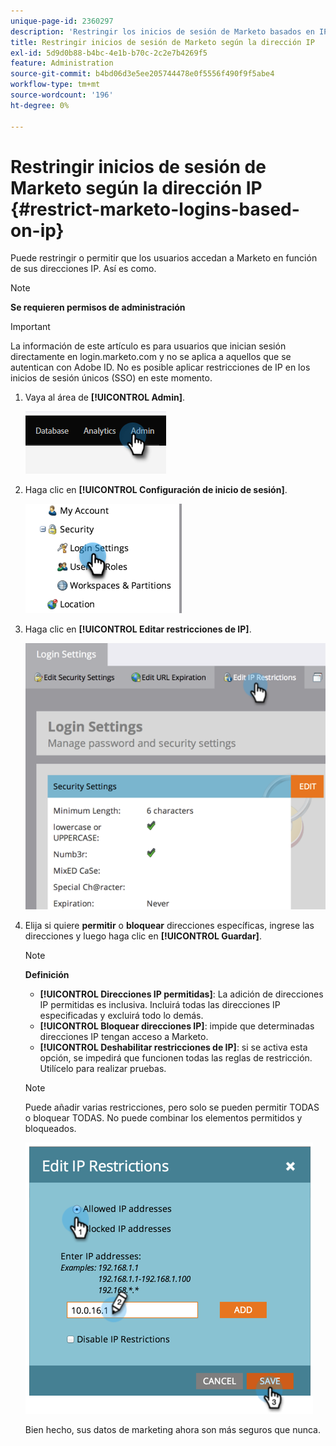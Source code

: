 ```yaml
---
unique-page-id: 2360297
description: 'Restringir los inicios de sesión de Marketo basados en IP: documentos de Marketo: documentación del producto'
title: Restringir inicios de sesión de Marketo según la dirección IP
exl-id: 5d9d0b88-b4bc-4e1b-b70c-2c2e7b4269f5
feature: Administration
source-git-commit: b4bd06d3e5ee205744478e0f5556f490f9f5abe4
workflow-type: tm+mt
source-wordcount: '196'
ht-degree: 0%

---
```


# Restringir inicios de sesión de Marketo según la dirección IP {#restrict-marketo-logins-based-on-ip}

Puede restringir o permitir que los usuarios accedan a Marketo en función de sus direcciones IP. Así es como.

>[!NOTE]
>
>**Se requieren permisos de administración**

>[!IMPORTANT]
>
>La información de este artículo es para usuarios que inician sesión directamente en login.marketo.com y no se aplica a aquellos que se autentican con Adobe ID. No es posible aplicar restricciones de IP en los inicios de sesión únicos (SSO) en este momento.

1. Vaya al área de **[!UICONTROL Admin]**.

   ![](assets/restrict-marketo-logins-based-on-ip-1.png)

1. Haga clic en **[!UICONTROL Configuración de inicio de sesión]**.

   ![](assets/restrict-marketo-logins-based-on-ip-2.png)

1. Haga clic en **[!UICONTROL Editar restricciones de IP]**.

   ![](assets/restrict-marketo-logins-based-on-ip-3.png)

1. Elija si quiere **permitir** o **bloquear** direcciones específicas, ingrese las direcciones y luego haga clic en **[!UICONTROL Guardar]**.

   >[!NOTE]
   >
   >**Definición**
   >
   >* **[!UICONTROL Direcciones IP permitidas]**: La adición de direcciones IP permitidas es inclusiva. Incluirá todas las direcciones IP especificadas y excluirá todo lo demás.
   >* **[!UICONTROL Bloquear direcciones IP]**: impide que determinadas direcciones IP tengan acceso a Marketo.
   >* **[!UICONTROL Deshabilitar restricciones de IP]**: si se activa esta opción, se impedirá que funcionen todas las reglas de restricción. Utilícelo para realizar pruebas.

   >[!NOTE]
   >
   >Puede añadir varias restricciones, pero solo se pueden permitir TODAS o bloquear TODAS. No puede combinar los elementos permitidos y bloqueados.

   ![](assets/restrict-marketo-logins-based-on-ip-4.png)

   Bien hecho, sus datos de marketing ahora son más seguros que nunca.
